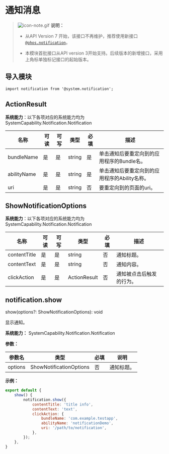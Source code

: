 # 通知消息

> ![icon-note.gif](public_sys-resources/icon-note.gif) **说明：**
> - 从API Version 7 开始，该接口不再维护，推荐使用新接口[`@ohos.notification`](js-apis-notification.md)。
> 
> - 本模块首批接口从API version 3开始支持。后续版本的新增接口，采用上角标单独标记接口的起始版本。


## 导入模块


```
import notification from '@system.notification';
```

## ActionResult

**系统能力**：以下各项对应的系统能力均为SystemCapability.Notification.Notification

| 名称        | 可读 | 可写 | 类型                                           | 必填 | 描述                      |
| ----------- | --- | ---- | ---------------------------------------------- | ---- | ------------------------- |
| bundleName  | 是  | 是  | string                                          | 是   | 单击通知后要重定向到的应用程序的Bundle名。                  |
| abilityName | 是  | 是  | string                                          | 是   | 单击通知后要重定向到的应用程序的Ability名称。 |
| uri         | 是  | 是  | string                                          | 否   | 要重定向到的页面的uri。              |


## ShowNotificationOptions

**系统能力**：以下各项对应的系统能力均为SystemCapability.Notification.Notification

| 名称          | 可读 | 可写 | 类型                                           | 必填 | 描述                        |
| ------------- | --- | ---- | ---------------------------------------------- | ---- | ------------------------- |
| contentTitle  | 是  | 是  | string                                          | 否   | 通知标题。                  |
| contentText   | 是  | 是  | string                                          | 否   | 通知内容。                  |
| clickAction   | 是  | 是  | ActionResult                                    | 否   | 通知被点击后触发的行为。     |


## notification.show

show(options?: ShowNotificationOptions): void

显示通知。

**系统能力：** SystemCapability.Notification.Notification

**参数：**

| 参数名 | 类型 | 必填 | 说明 |
| -------- | -------- | -------- | -------- |
| options | ShowNotificationOptions | 否 | 通知标题。 |

**示例：**
```javascript
export default {
    show() {
        notification.show({
            contentTitle: 'title info',
            contentText: 'text',
            clickAction: {
                bundleName: 'com.example.testapp',
                abilityName: 'notificationDemo',
                uri: '/path/to/notification',
            },
        });
    },
}
```